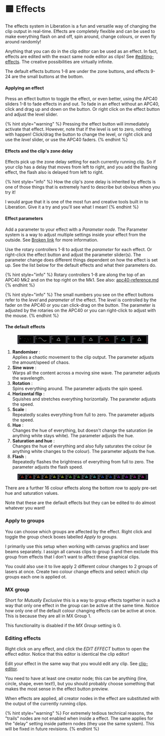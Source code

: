 # 🟦 Effects

The effects system in Liberation is a fun and versatile way of changing the clip output in real-time. Effects are completely flexible and can be used to make everything flash on and off, spin around,  change colours, or even fly around randomly!&#x20;

Anything that you can do in the clip editor can be used as an effect. In fact, effects are edited with the exact same node editor as clips! See [#editing-effects](effects.md#editing-effects "mention"). The creative possibilities are virtually infinite.&#x20;

The default effects buttons 1-8 are under the zone buttons, and effects 9-24 are the small buttons at the bottom.&#x20;

#### Applying an effect

Press an effect button to toggle the effect, or even better, using the APC40 sliders 1-8 to fade effects in and out. To fade in an effect without an APC40, click and drag up and down on the button. Or right click on the effect button and adjust the level slider.&#x20;

{% hint style="warning" %}
Pressing the effect button will immediately activate that effect. However, note that if the level  is set to zero, nothing with happen! Click/drag the button to change the level, or right click and use the _level_ slider, or use the APC40 faders.
{% endhint %}

#### Effects and the clip's zone delay

Effects pick up the zone delay setting for each currently running clip. So if your clip has a delay that moves from left to right, and you add the flashing effect, the flash also is delayed from left to right.&#x20;

{% hint style="info" %}
How the clip's zone delay is inherited by effects is one of those things that is extremely hard to describe but obvious when you try it!

I would argue that it is one of the most fun and creative tools built in to Liberation. Give it a try and you'll see what I mean!&#x20;
{% endhint %}

#### Effect parameters

Add a parameter to your effect with a _Parameter node._ The Parameter system is a way to adjust multiple settings inside your effect from the outside. See [Broken link](broken-reference "mention") for more information.&#x20;

Use the rotary controllers 1-8 to adjust the _parameter_ for each effect. Or right-click the effect button and adjust the parameter slider(s). The parameter change does different things dependent on how the effect is set up. See the list below for the default effects and what their parameters do.

{% hint style="info" %}
Rotary controllers 1-8 are along the top of an APC40 Mk2 and on the top right on the Mk1. See also: [apc40-reference.md](reference/apc40-reference.md "mention")
{% endhint %}

{% hint style="info" %}
The small numbers you see on the effect buttons refer to the _level_ and _parameter_ of the effect.  The _level_ is controlled by the fader on the APC40 or you can click-drag on the button. The parameter is adjusted by the rotaries on the APC40 or you can right-click to adjust with the mouse.&#x20;
{% endhint %}



#### The default effects

<figure><img src=".gitbook/assets/qs-default-effects.png" alt=""><figcaption></figcaption></figure>

1. **Randomiser** :\
   Applies a chaotic movement to the clip output. The parameter adjusts the amount/speed of chaos.
2. **Sine wave** :\
   Warps all the content across a moving sine wave. The parameter adjusts the wavelength.
3. **Rotation** :\
   Spins everything around. The parameter adjusts the spin speed.
4. **Horizontal flip** :\
   Squishes and stretches everything horizontally. The parameter adjusts the speed.
5. **Scale** :\
   Repeatedly scales everything from full to zero. The parameter adjusts the speed.
6. **Hue** :\
   Changes the hue of everything, but doesn't change the saturation (ie anything white stays white). The parameter adjusts the hue.
7. **Saturation and hue** :\
   Changes the hue of everything and also fully saturates the colour (ie anything white changes to the colour). The parameter adjusts the hue.
8. **Flash** :\
   Repeatedly flashes the brightness of everything from full to zero. The parameter adjusts the flash speed.

<figure><img src=".gitbook/assets/qs-colour-effects.png" alt=""><figcaption></figcaption></figure>

There are a further 16 colour effects along the bottom row to apply pre-set hue and saturation values.

Note that these are the default effects but they can be edited to do almost whatever you want!

### Apply to groups

You can choose which groups are affected by the effect. Right click and toggle the group check boxes labelled _Apply to groups._&#x20;

I primarily use this setup when working with canvas graphics and laser beams separately. I assign all canvas clips to group 5 and then exclude this group from effects that I don't want to affect these graphical clips.&#x20;

You could also use it to live apply 2 different colour changes to 2 groups of lasers at once. Create two colour change effects and select which clip groups each one is applied ot.&#x20;

### MX group

Short for _Mutually Exclusive_ this is a way to group effects together in such a way that only one effect in the group can be active at the same time. Notice how only one of the default colour changing effects can be active at once. This is because they are all in MX Group 1.&#x20;

This functionality is disabled if the _MX Group_ setting is 0.

### Editing effects

Right click on any effect, and click the _EDIT EFFECT_ button to open the effect editor. Notice that this editor is identical the clip editor!&#x20;

Edit your effect in the same way that you would edit any clip. See [clip-editor](clip-editor/ "mention").

You need to have at least one creator node; this can be anything (line, circle, shape, even text!), but you should probably choose something that makes the most sense in the effect button preview.&#x20;

When effects are applied, all creator nodes in the effect are substituted with the output of the currently running clips.&#x20;

{% hint style="warning" %}
For extremely tedious technical reasons, the "trails" nodes are not enabled when inside a effect. The same applies for the "delay" setting inside pattern nodes (they use the same system). This will be fixed in future revisions.&#x20;
{% endhint %}

###
